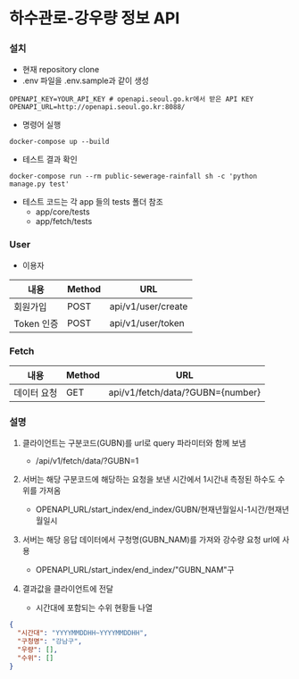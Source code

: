 # 하수관로-강우량 정보 API

### 설치
- 현재 repository clone
- .env 파일을 .env.sample과 같이 생성
```
OPENAPI_KEY=YOUR_API_KEY # openapi.seoul.go.kr에서 받은 API KEY
OPENAPI_URL=http://openapi.seoul.go.kr:8088/
```
- 명령어 실행
```
docker-compose up --build
```
- 테스트 결과 확인
```
docker-compose run --rm public-sewerage-rainfall sh -c 'python manage.py test'
```
- 테스트 코드는 각 app 들의 tests 폴더 참조
  - app/core/tests
  - app/fetch/tests
  
### User
- 이용자

| 내용       | Method | URL             |
| ---------- | ------ | --------------- |
| 회원가입   | POST   | api/v1/user/create |
| Token 인증 | POST   | api/v1/user/token  |


### Fetch
| 내용       | Method | URL             |
| ---------- | ------ | --------------- |
| 데이터 요청   | GET   | api/v1/fetch/data/?GUBN={number} |

### 설명

1. 클라이언트는 구분코드(GUBN)를 url로 query 파라미터와 함께 보냄
   -  /api/v1/fetch/data/?GUBN=1
2. 서버는 해당 구분코드에 해당하는 요청을 보낸 시간에서 1시간내 측정된 하수도 수위를 가져옴
   - OPENAPI_URL/start_index/end_index/GUBN/현재년월일시-1시간/현재년월일시

3. 서버는 해당 응답 데이터에서 구청명(GUBN_NAM)를 가져와 강수량 요청 url에 사용
   - OPENAPI_URL/start_index/end_index/"GUBN_NAM"구
  

4. 결과값을 클라이언트에 전달
   - 시간대에 포함되는 수위 현황들 나열
 
```json
{ 
  "시간대": "YYYYMMDDHH~YYYYMMDDHH",
  "구청명": "강남구",
  "우량": [],
  "수위": []
}
```